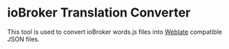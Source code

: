 # ioBroker Translation Converter

This tool is used to convert ioBroker words.js files into
[Weblate](https://weblate.org/en/) compatible JSON files.
